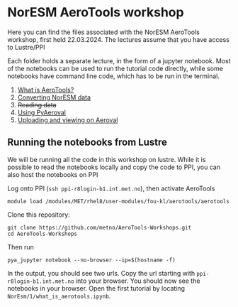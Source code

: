 # NorESM AeroTools workshop

Here you can find the files associated with the NorESM AeroTools workshop, first held 22.03.2024. The lectures assume that you have access to Lustre/PPI

Each folder holds a separate lecture, in the form of a jupyter notebook. Most of the notebooks can be used to run the tutorial code directly, while some notebooks have command line code, which has to be run in the terminal. 

1. [What is AeroTools?](1/what_is_aerotools.ipynb)
2. [Converting NorESM data](2/converting_noresm.ipynb)
3. ~~Reading data~~
4. [Using PyAeroval](4/pyaeroval.ipynb)
5. [Uploading and viewing on Aeroval](5/Aeroval.ipynb)


## Running the notebooks from Lustre
We will be running all the code in this workshop on lustre. While it is possible to read the notebooks locally and copy the code to PPI, you can also host the notebooks on PPI

Log onto PPI (`ssh ppi-r8login-b1.int.met.no`), then activate AeroTools
```
module load /modules/MET/rhel8/user-modules/fou-kl/aerotools/aerotools
```
Clone this repository:
```
git clone https://github.com/metno/AeroTools-Workshops.git
cd AeroTools-Workshops
```
Then run 
```
pya_jupyter notebook --no-browser --ip=$(hostname -f)
```

In the output, you should see two urls. Copy the url starting with `ppi-r8login-b1.int.met.no` into your browser. You should now see the notebooks in your browser. Open the first tutorial by locating `NorEsm/1/what_is_aerotools.ipynb`.

